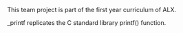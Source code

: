 This team project is part of the first year curriculum of ALX.

_printf replicates the C standard library printf() function.
